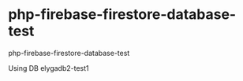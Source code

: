 # php-firebase-firestore-database-test
php-firebase-firestore-database-test

Using DB elygadb2-test1
